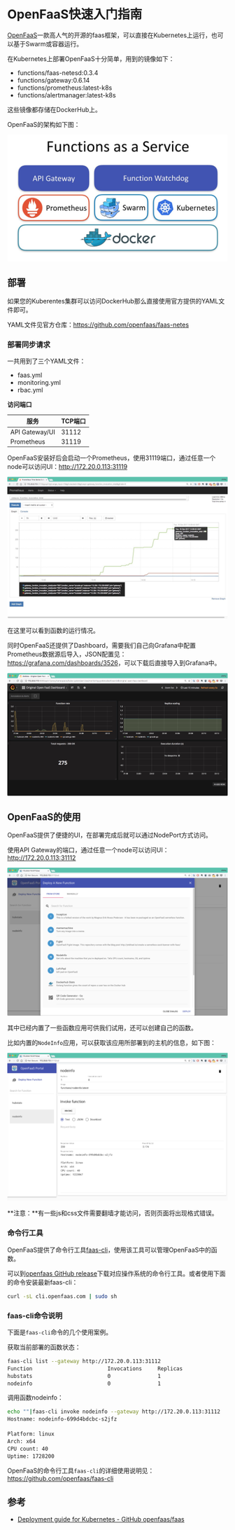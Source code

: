 # OpenFaaS快速入门指南

[OpenFaaS](https://github.com/openfaas/faas)一款高人气的开源的faas框架，可以直接在Kubernetes上运行，也可以基于Swarm或容器运行。

在Kubernetes上部署OpenFaaS十分简单，用到的镜像如下：

- functions/faas-netesd:0.3.4
- functions/gateway:0.6.14
- functions/prometheus:latest-k8s
- functions/alertmanager:latest-k8s

这些镜像都存储在DockerHub上。

OpenFaaS的架构如下图：

![OpenFaaS架构](../images/openfaas-arch.jpg)

## 部署

如果您的Kuberentes集群可以访问DockerHub那么直接使用官方提供的YAML文件即可。

YAML文件见官方仓库：https://github.com/openfaas/faas-netes

### 部署同步请求

一共用到了三个YAML文件：

- faas.yml
- monitoring.yml
- rbac.yml

**访问端口**

| 服务             | TCP端口 |
| -------------- | ----- |
| API Gateway/UI | 31112 |
| Prometheus     | 31119 |

OpenFaaS安装好后会启动一个Prometheus，使用31119端口，通过任意一个node可以访问UI：http://172.20.0.113:31119

![OpenFaaS Prometheus](../images/openfaas-prometheus.jpg)

在这里可以看到函数的运行情况。

同时OpenFaaS还提供了Dashboard，需要我们自己向Grafana中配置Prometheus数据源后导入，JSON配置见：<https://grafana.com/dashboards/3526>，可以下载后直接导入到Grafana中。

![OpenFaas Grafana监控](../images/openfaas-grafana.jpg)

## OpenFaaS的使用

OpenFaaS提供了便捷的UI，在部署完成后就可以通过NodePort方式访问。

使用API Gateway的端口，通过任意一个node可以访问UI：http://172.20.0.113:31112

![OpenFaas Dashboard](../images/openfaas-deploy-a-function.jpg)

其中已经内置了一些函数应用可供我们试用，还可以创建自己的函数。

比如内置的`NodeInfo`应用，可以获取该应用所部署到的主机的信息，如下图：

![NodeInfo执行结果](../images/openfaas-nodeinfo.jpg)

**注意：**有一些js和css文件需要翻墙才能访问，否则页面将出现格式错误。

### 命令行工具

OpenFaaS提供了命令行工具[faas-cli](https://github.com/openfaas/faas-cli)，使用该工具可以管理OpenFaaS中的函数。

可以到[openfaas GitHub release](https://github.com/openfaas/faas-cli/releases)下载对应操作系统的命令行工具。或者使用下面的命令安装最新faas-cli：

```bash
curl -sL cli.openfaas.com | sudo sh
```

### faas-cli命令说明

下面是`faas-cli`命令的几个使用案例。

获取当前部署的函数状态：

```bash
faas-cli list --gateway http://172.20.0.113:31112
Function                      	Invocations    	Replicas
hubstats                      	0              	1
nodeinfo                      	0              	1
```

调用函数nodeinfo：

```bash
echo ""|faas-cli invoke nodeinfo --gateway http://172.20.0.113:31112
Hostname: nodeinfo-699d4bdcbc-s2jfz

Platform: linux
Arch: x64
CPU count: 40
Uptime: 1728200
```

OpenFaaS的命令行工具`faas-cli`的详细使用说明见：https://github.com/openfaas/faas-cli

## 参考

- [Deployment guide for Kubernetes - GitHub openfaas/faas](http://docs.openfaas.com/deployment/kubernetes/)
